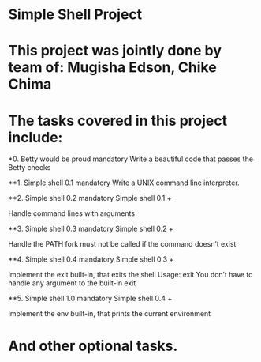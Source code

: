 # Simple Shell Project

# This project was jointly done by team of: Mugisha Edson, Chike Chima

# The tasks covered in this project include:

*0. Betty would be proud
mandatory
Write a beautiful code that passes the Betty checks

**1. Simple shell 0.1
mandatory
Write a UNIX command line interpreter.

**2. Simple shell 0.2
mandatory
Simple shell 0.1 +

Handle command lines with arguments

**3. Simple shell 0.3
mandatory
Simple shell 0.2 +

Handle the PATH
fork must not be called if the command doesn’t exist

**4. Simple shell 0.4
mandatory
Simple shell 0.3 +

Implement the exit built-in, that exits the shell
Usage: exit
You don’t have to handle any argument to the built-in exit

**5. Simple shell 1.0
mandatory
Simple shell 0.4 +

Implement the env built-in, that prints the current environment

# And other optional tasks.
